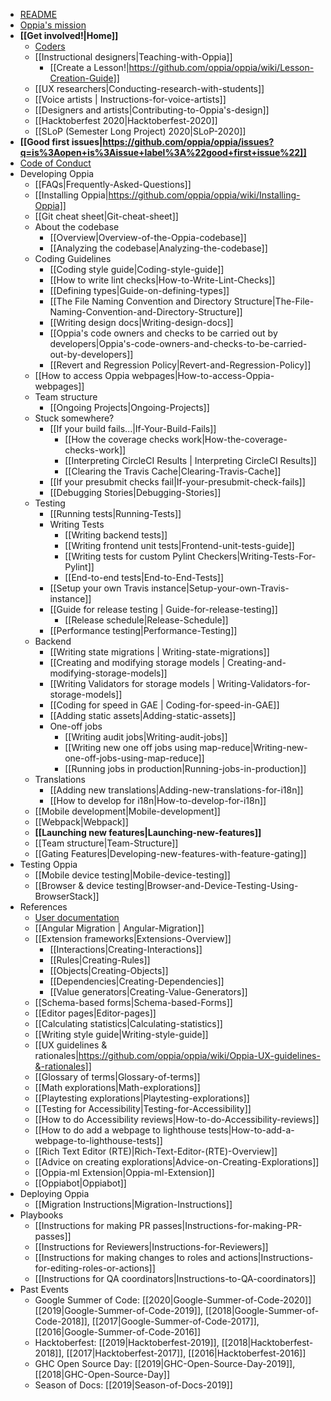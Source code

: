   * [README](https://github.com/oppia/oppia/blob/develop/.github/README.md#oppia)
  * [Oppia's mission](https://github.com/oppia/oppia/wiki/Oppia's-Mission)
  * **[[Get involved!|Home]]**
    * [Coders](https://github.com/oppia/oppia/wiki/Contributing-code-to-Oppia#setting-things-up)
    * [[Instructional designers|Teaching-with-Oppia]]
      * [[Create a Lesson!|https://github.com/oppia/oppia/wiki/Lesson-Creation-Guide]]
    * [[UX researchers|Conducting-research-with-students]]
    * [[Voice artists | Instructions-for-voice-artists]]
    * [[Designers and artists|Contributing-to-Oppia's-design]]
    * [[Hacktoberfest 2020|Hacktoberfest-2020]]
    * [[SLoP (Semester Long Project) 2020|SLoP-2020]]
  * **[[Good first issues|https://github.com/oppia/oppia/issues?q=is%3Aopen+is%3Aissue+label%3A%22good+first+issue%22]]**
  * [Code of Conduct](https://github.com/oppia/oppia/blob/develop/.github/CODE_OF_CONDUCT.md)
  * Developing Oppia
    * [[FAQs|Frequently-Asked-Questions]]
    * [[Installing Oppia|https://github.com/oppia/oppia/wiki/Installing-Oppia]]
    * [[Git cheat sheet|Git-cheat-sheet]]
    * About the codebase
      * [[Overview|Overview-of-the-Oppia-codebase]]
      * [[Analyzing the codebase|Analyzing-the-codebase]]
    * Coding Guidelines
      * [[Coding style guide|Coding-style-guide]]
      * [[How to write lint checks|How-to-Write-Lint-Checks]]
      * [[Defining types|Guide-on-defining-types]]
      * [[The File Naming Convention and Directory Structure|The-File-Naming-Convention-and-Directory-Structure]]
      * [[Writing design docs|Writing-design-docs]]
      * [[Oppia's code owners and checks to be carried out by developers|Oppia's-code-owners-and-checks-to-be-carried-out-by-developers]]
      * [[Revert and Regression Policy|Revert-and-Regression-Policy]]
    * [[How to access Oppia webpages|How-to-access-Oppia-webpages]]
    * Team structure
      * [[Ongoing Projects|Ongoing-Projects]]
    * Stuck somewhere?
      * [[If your build fails...|If-Your-Build-Fails]]
        * [[How the coverage checks work|How-the-coverage-checks-work]]
        * [[Interpreting CircleCI Results | Interpreting CircleCI Results]]
        * [[Clearing the Travis Cache|Clearing-Travis-Cache]]
      * [[If your presubmit checks fail|If-your-presubmit-check-fails]]
      * [[Debugging Stories|Debugging-Stories]]
    * Testing
      * [[Running tests|Running-Tests]]
      * Writing Tests
        * [[Writing backend tests]]
        * [[Writing frontend unit tests|Frontend-unit-tests-guide]]
        * [[Writing tests for custom Pylint Checkers|Writing-Tests-For-Pylint]]
        * [[End-to-end tests|End-to-End-Tests]]
      * [[Setup your own Travis instance|Setup-your-own-Travis-instance]]
      * [[Guide for release testing | Guide-for-release-testing]]
        * [[Release schedule|Release-Schedule]]
      * [[Performance testing|Performance-Testing]]
    * Backend
      * [[Writing state migrations | Writing-state-migrations]]
      * [[Creating and modifying storage models | Creating-and-modifying-storage-models]]
      * [[Writing Validators for storage models | Writing-Validators-for-storage-models]]
      * [[Coding for speed in GAE | Coding-for-speed-in-GAE]]
      * [[Adding static assets|Adding-static-assets]]
      * One-off jobs
        * [[Writing audit jobs|Writing-audit-jobs]]
        * [[Writing new one off jobs using map-reduce|Writing-new-one-off-jobs-using-map-reduce]]
        * [[Running jobs in production|Running-jobs-in-production]]
    * Translations
      * [[Adding new translations|Adding-new-translations-for-i18n]]
      * [[How to develop for i18n|How-to-develop-for-i18n]]
    * [[Mobile development|Mobile-development]]
    * [[Webpack|Webpack]]
    * **[[Launching new features|Launching-new-features]]**
    * [[Team structure|Team-Structure]]
    * [[Gating Features|Developing-new-features-with-feature-gating]]
  * Testing Oppia
    * [[Mobile device testing|Mobile-device-testing]]
    * [[Browser & device testing|Browser-and-Device-Testing-Using-BrowserStack]]
  * References
    * [User documentation](https://oppia.github.io/)
    * [[Angular Migration | Angular-Migration]]
    * [[Extension frameworks|Extensions-Overview]]
      * [[Interactions|Creating-Interactions]]
      * [[Rules|Creating-Rules]]
      * [[Objects|Creating-Objects]]
      * [[Dependencies|Creating-Dependencies]]
      * [[Value generators|Creating-Value-Generators]]
    * [[Schema-based forms|Schema-based-Forms]]
    * [[Editor pages|Editor-pages]]
    * [[Calculating statistics|Calculating-statistics]]
    * [[Writing style guide|Writing-style-guide]]
    * [[UX guidelines & rationales|https://github.com/oppia/oppia/wiki/Oppia-UX-guidelines-&-rationales]]
    * [[Glossary of terms|Glossary-of-terms]]
    * [[Math explorations|Math-explorations]]
    * [[Playtesting explorations|Playtesting-explorations]]
    * [[Testing for Accessibility|Testing-for-Accessibility]]
    * [[How to do Accessibility reviews|How-to-do-Accessibility-reviews]]
    * [[How to do add a webpage to lighthouse tests|How-to-add-a-webpage-to-lighthouse-tests]]
    * [[Rich Text Editor (RTE)|Rich-Text-Editor-(RTE)-Overview]]
    * [[Advice on creating explorations|Advice-on-Creating-Explorations]]
    * [[Oppia-ml Extension|Oppia-ml-Extension]]
    * [[Oppiabot|Oppiabot]]
  * Deploying Oppia
    * [[Migration Instructions|Migration-Instructions]]
  * Playbooks
    * [[Instructions for making PR passes|Instructions-for-making-PR-passes]]
    * [[Instructions for Reviewers|Instructions-for-Reviewers]]
    * [[Instructions for making changes to roles and actions|Instructions-for-editing-roles-or-actions]]
    * [[Instructions for QA coordinators|Instructions-to-QA-coordinators]]
  * Past Events
    * Google Summer of Code: [[2020|Google-Summer-of-Code-2020]] [[2019|Google-Summer-of-Code-2019]], [[2018|Google-Summer-of-Code-2018]], [[2017|Google-Summer-of-Code-2017]], [[2016|Google-Summer-of-Code-2016]]
    * Hacktoberfest: [[2019|Hacktoberfest-2019]], [[2018|Hacktoberfest-2018]], [[2017|Hacktoberfest-2017]], [[2016|Hacktoberfest-2016]]
    * GHC Open Source Day: [[2019|GHC-Open-Source-Day-2019]], [[2018|GHC-Open-Source-Day]]
    * Season of Docs: [[2019|Season-of-Docs-2019]]
